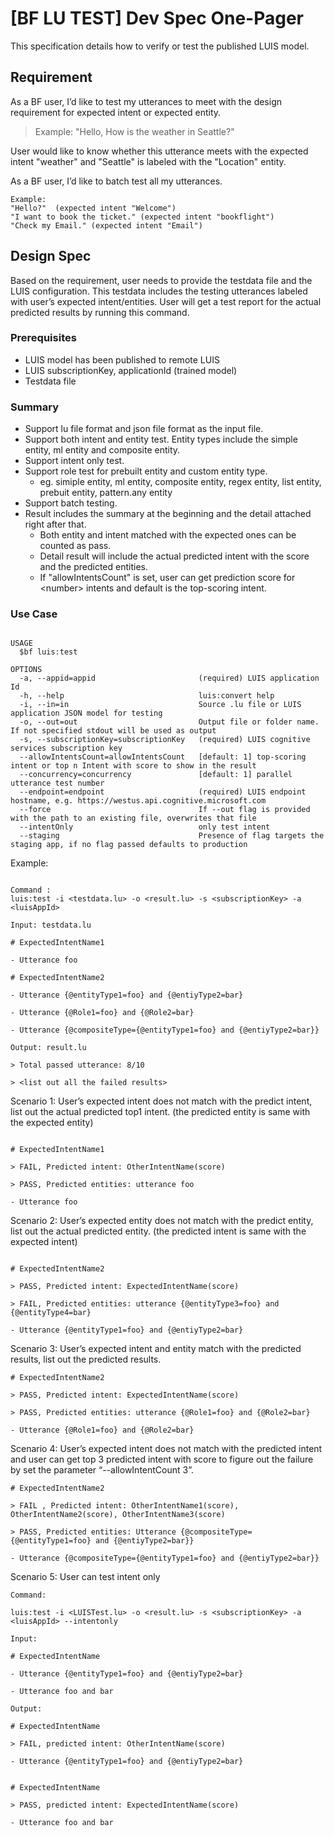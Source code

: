 # [BF LU TEST] Dev Spec One-Pager

This specification details how to verify or test the published LUIS model.  

## Requirement

As a BF user, I’d like to test my utterances to meet with the design requirement for expected intent or expected entity.

> Example: "Hello, How is the weather in Seattle?"

User would like to know whether this utterance meets with the expected intent "weather" and "Seattle" is labeled with the "Location" entity.

As a BF user, I’d like to batch test all my utterances.

```
Example:
"Hello?"  (expected intent "Welcome")
"I want to book the ticket." (expected intent "bookflight")
"Check my Email." (expected intent "Email")
```

## Design Spec

Based on the requirement, user needs to provide the testdata file and the LUIS configuration. This testdata includes the testing utterances labeled with user’s expected intent/entities. User will get a test report for the actual predicted results by running this command.

### Prerequisites

- LUIS model has been published to remote LUIS
- LUIS subscriptionKey,  applicationId (trained model)
- Testdata file

### Summary

- Support lu file format and json file format as the input file.
- Support both intent and entity test. Entity types include the simple entity, ml entity and composite entity.
- Support intent only test. 
- Support role test for prebuilt entity and custom entity type. 
    - eg. simiple entity, ml entity, composite entity, regex entity, list entity, prebuit entity, pattern.any entity  
- Support batch testing.
- Result includes the summary at the beginning and the detail attached right after that.
  - Both entity and intent matched with the expected ones can be counted as pass.
  - Detail result will include the actual predicted intent with the score and the predicted entities.
  - If "allowIntentsCount" is set, user can get prediction score for \<number\> intents and default is the top-scoring intent.

### Use Case

```

USAGE
  $bf luis:test

OPTIONS
  -a, --appid=appid                       (required) LUIS application Id
  -h, --help                              luis:convert help
  -i, --in=in                             Source .lu file or LUIS application JSON model for testing
  -o, --out=out                           Output file or folder name. If not specified stdout will be used as output
  -s, --subscriptionKey=subscriptionKey   (required) LUIS cognitive services subscription key
  --allowIntentsCount=allowIntentsCount   [default: 1] top-scoring intent or top n Intent with score to show in the result
  --concurrency=concurrency               [default: 1] parallel utterance test number
  --endpoint=endpoint                     (required) LUIS endpoint hostname, e.g. https://westus.api.cognitive.microsoft.com
  --force                                 If --out flag is provided with the path to an existing file, overwrites that file
  --intentOnly                            only test intent
  --staging                               Presence of flag targets the staging app, if no flag passed defaults to production

```

Example:

```

Command :
luis:test -i <testdata.lu> -o <result.lu> -s <subscriptionKey> -a <luisAppId>

Input: testdata.lu

# ExpectedIntentName1

- Utterance foo

# ExpectedIntentName2

- Utterance {@entityType1=foo} and {@entiyType2=bar}

- Utterance {@Role1=foo} and {@Role2=bar}

- Utterance {@compositeType={@entityType1=foo} and {@entiyType2=bar}}

Output: result.lu  

> Total passed utterance: 8/10

> <list out all the failed results>
```

Scenario 1: User’s expected intent does not match with the predict intent, list out the actual predicted top1 intent. (the predicted entity is same with the expected entity)

```

# ExpectedIntentName1  

> FAIL, Predicted intent: OtherIntentName(score)

> PASS, Predicted entities: utterance foo

- Utterance foo

```

Scenario 2: User’s expected entity does not match with the predict entity, list out the actual predicted entity. (the predicted intent is same with the expected intent)

```

# ExpectedIntentName2  

> PASS, Predicted intent: ExpectedIntentName(score)  

> FAIL, Predicted entities: utterance {@entityType3=foo} and {@entityType4=bar}

- Utterance {@entityType1=foo} and {@entiyType2=bar}

```

Scenario 3: User’s expected intent and entity match with the predicted results, list out the predicted results.  

```
# ExpectedIntentName2

> PASS, Predicted intent: ExpectedIntentName(score)

> PASS, Predicted entities: utterance {@Role1=foo} and {@Role2=bar}

- Utterance {@Role1=foo} and {@Role2=bar}

```

Scenario 4: User’s expected intent does not match with the predicted intent and user can get top 3 predicted intent with score to figure out the failure by set the parameter “--allowIntentCount 3”.

```
# ExpectedIntentName2

> FAIL , Predicted intent: OtherIntentName1(score), OtherIntentName2(score), OtherIntentName3(score)

> PASS, Predicted entities: Utterance {@compositeType={@entityType1=foo} and {@entiyType2=bar}}

- Utterance {@compositeType={@entityType1=foo} and {@entiyType2=bar}}

```

Scenario 5: User can test intent only

```
Command:

luis:test -i <LUISTest.lu> -o <result.lu> -s <subscriptionKey> -a <luisAppId> --intentonly

Input:

# ExpectedIntentName

- Utterance {@entityType1=foo} and {@entiyType2=bar}

- Utterance foo and bar

Output:

# ExpectedIntentName  

> FAIL, predicted intent: OtherIntentName(score)

- Utterance {@entityType1=foo} and {@entiyType2=bar}


# ExpectedIntentName

> PASS, predicted intent: ExpectedIntentName(score)

- Utterance foo and bar

```
